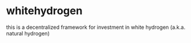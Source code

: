 # whitehydrogen
this is a decentralized framework for investment in white hydrogen (a.k.a. natural hydrogen)
